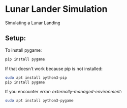 # Lunar Lander Simulation
Simulating a Lunar Landing


## Setup:
To install pygame:

```sh
pip install pygame
```

If that doesn't work because pip is not installed:
```sh
sudo apt install python3-pip
pip install pygame
```


If you encounter *error: externally-managed-environment*: 
```sh
sudo apt install python3-pygame
```

